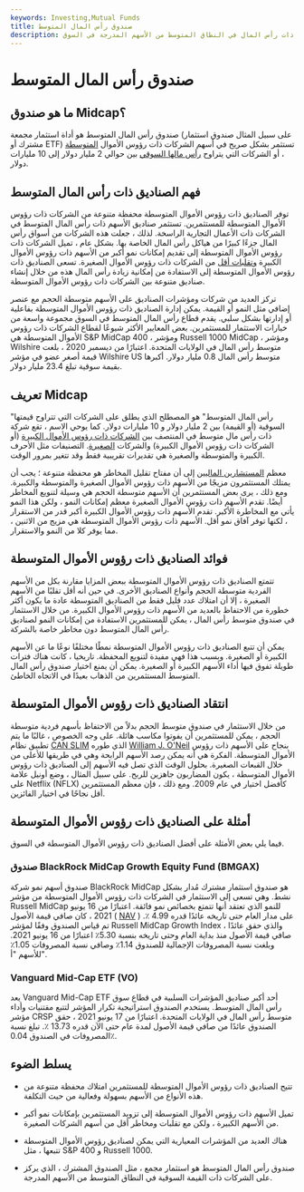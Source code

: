 ```yaml
---
keywords: Investing,Mutual Funds
title: صندوق رأس المال المتوسط
description: صندوق رأس المال المتوسط هو نوع من صناديق الاستثمار التي تركز استثماراتها على الشركات ذات رأس المال في النطاق المتوسط من الأسهم المدرجة في السوق.
---
```


# صندوق رأس المال المتوسط
## ما هو صندوق Midcap؟

صندوق رأس المال المتوسط هو أداة استثمار مجمعة (على سبيل المثال صندوق استثمار مشترك أو ETF) تستثمر بشكل صريح في أسهم الشركات ذات رؤوس الأموال [المتوسطة](/midcapstock) ، أو الشركات التي يتراوح [رأس مالها السوقي](/marketcapitalization) بين حوالي 2 مليار دولار إلى 10 مليارات دولار.

## فهم الصناديق ذات رأس المال المتوسط

توفر الصناديق ذات رؤوس الأموال المتوسطة محفظة متنوعة من الشركات ذات رؤوس الأموال المتوسطة للمستثمرين. تستثمر صناديق الأسهم ذات رأس المال المتوسط في الشركات ذات الأعمال التجارية الراسخة. لذلك ، جعلت هذه الشركات من أسواق رأس المال جزءًا كبيرًا من هياكل رأس المال الخاصة بها. بشكل عام ، تميل الشركات ذات رؤوس الأموال المتوسطة إلى تقديم إمكانات نمو أكبر من الأسهم ذات رؤوس الأموال الكبيرة [وتقلبات أقل](/volatility) من الشركات ذات رؤوس الأموال الصغيرة. تسعى الصناديق ذات رؤوس الأموال المتوسطة إلى الاستفادة من إمكانية زيادة رأس المال هذه من خلال إنشاء صناديق متنوعة بين الشركات ذات رؤوس الأموال المتوسطة.

تركز العديد من شركات ومؤشرات الصناديق على الأسهم متوسطة الحجم مع عنصر إضافي مثل النمو أو القيمة. يمكن إدارة الصناديق ذات رؤوس الأموال المتوسطة بفاعلية أو إدارتها بشكل سلبي. يقدم قطاع رأس المال المتوسط في السوق مجموعة واسعة من خيارات الاستثمار للمستثمرين. بعض المعايير الأكثر شيوعًا لقطاع الشركات ذات رؤوس الأموال المتوسطة هي S&P MidCap 400 ، ومؤشر Russell 1000 MidCap ، ومؤشر Wilshire متوسط رأس المال في الولايات المتحدة. اعتبارًا من ديسمبر 2020 ، بلغت قيمة أصغر عضو في مؤشر Wilshire US متوسط رأس المال 0.8 مليار دولار. أكبرها بقيمة سوقية تبلغ 23.4 مليار دولار.

## تعريف Midcap

"رأس المال المتوسط" هو المصطلح الذي يطلق على الشركات التي تتراوح قيمتها السوقية (أو القيمة) بين 2 مليار دولار و 10 مليارات دولار. كما يوحي الاسم ، تقع شركة ذات رأس مال متوسط في المنتصف بين [الشركات ذات رؤوس الأموال الكبيرة](/large-cap) (أو الشركات ذات رؤوس الأموال الكبيرة) والشركات [الصغيرة](/small-cap). التصنيفات مثل الأحرف الكبيرة والمتوسطة والصغيرة هي تقديرات تقريبية فقط وقد تتغير بمرور الوقت.

معظم [المستشارين الماليين](/financial-advisor) إلى أن مفتاح تقليل المخاطر هو محفظة متنوعة ؛ يجب أن يمتلك المستثمرون مزيجًا من الأسهم ذات رؤوس الأموال الصغيرة والمتوسطة والكبيرة. ومع ذلك ، يرى بعض المستثمرين أن الأسهم متوسطة الحجم هي وسيلة لتنويع المخاطر أيضًا. تقدم الأسهم ذات رؤوس الأموال الصغيرة معظم إمكانات النمو ، ولكن هذا النمو يأتي مع المخاطرة الأكبر. تقدم الأسهم ذات رؤوس الأموال الكبيرة أكبر قدر من الاستقرار ، لكنها توفر آفاق نمو أقل. الأسهم ذات رؤوس الأموال المتوسطة هي مزيج من الاثنين ، مما يوفر كلا من النمو والاستقرار.

## فوائد الصناديق ذات رؤوس الأموال المتوسطة

تتمتع الصناديق ذات رؤوس الأموال المتوسطة ببعض المزايا مقارنة بكل من الأسهم الفردية متوسطة الحجم وأنواع الصناديق الأخرى. في حين أنه أقل تقلبًا من الأسهم الصغيرة ، إلا أن امتلاك عدد قليل فقط من الصناديق المتوسطة عادة ما يكون أكثر خطورة من الاحتفاظ بالعديد من الأسهم ذات رؤوس الأموال الكبيرة. من خلال الاستثمار في صندوق متوسط رأس المال ، يمكن للمستثمرين الاستفادة من إمكانات النمو لصناديق رأس المال المتوسط دون مخاطر خاصة بالشركة.

يمكن أن تتبع الصناديق ذات رؤوس الأموال المتوسطة نمطًا مختلفًا نوعًا ما عن الأسهم الكبيرة أو الصغيرة. وبسبب هذا فهي مفيدة لتنويع المحفظة. تاريخيا ، كانت هناك فترات طويلة تفوق فيها أداء الأسهم الكبيرة أو الصغيرة. يمكن أن يمنع اختيار صندوق رأس المال المتوسط المستثمرين من الذهاب بعيدًا في الاتجاه الخاطئ.

## انتقاد الصناديق ذات رؤوس الأموال المتوسطة

من خلال الاستثمار في صندوق متوسط الحجم بدلاً من الاحتفاظ بأسهم فردية متوسطة الحجم ، يمكن للمستثمرين أن يفوتوا مكاسب هائلة. على وجه الخصوص ، غالبًا ما يتم تطبيق نظام [CAN SLIM](/canslim) الذي طوره [William J. O'Neil](/william-j-oneil) بنجاح على الأسهم ذات رؤوس الأموال المتوسطة. الفكرة هي أنه يمكن رصد الأسهم الرابحة وهي في طريقها للأعلى من خلال القبعات الصغيرة. بحلول الوقت الذي تصل فيه الأسهم إلى الصناديق ذات رؤوس الأموال المتوسطة ، يكون المضاربون جاهزين للربح. على سبيل المثال ، وضع أونيل علامة على Netflix (NFLX) كأفضل اختيار في عام 2009. ومع ذلك ، فإن معظم المستثمرين أقل نجاحًا في اختيار الفائزين.

## أمثلة على الصناديق ذات رؤوس الأموال المتوسطة

فيما يلي بعض الأمثلة على أفضل الصناديق ذات رؤوس الأموال المتوسطة في السوق.

### صندوق BlackRock MidCap Growth Equity Fund (BMGAX)

صندوق أسهم نمو شركة BlackRock MidCap هو صندوق استثمار مشترك مُدار بشكل نشط. وهي تسعى إلى الاستثمار في الشركات ذات رؤوس الأموال المتوسطة من مؤشر Russell MidCap للنمو الذي تعتقد أنها تتمتع بخصائص نمو فائقة. اعتبارًا من 16 يونيو 2021 ، كان صافي قيمة الأصول ( [NAV](/nav) ) على مدار العام حتى تاريخه عائدًا قدره 4.99 ٪. تم قياس الصندوق وفقًا لمؤشر Russell MidCap Growth Index ، والذي حقق عائدًا صافي قيمة الأصول منذ بداية العام وحتى تاريخه بنسبة 5.30٪ اعتبارًا من 16 يونيو 2021. وبلغت نسبة المصروفات الإجمالية للصندوق 1.14٪ وصافي نسبة المصروفات 1.05٪ للأسهم "أ".

### Vanguard Mid-Cap ETF (VO)

يعد Vanguard Mid-Cap ETF أحد أكبر صناديق المؤشرات السلبية في قطاع سوق رأس المال المتوسط. يستخدم الصندوق استراتيجية تكرار المؤشر لتتبع مقتنيات وأداء مؤشر CRSP متوسط رأس المال في الولايات المتحدة. اعتبارًا من 17 يونيو 2021 ، حقق الصندوق عائدًا من صافي قيمة الأصول لمدة عام حتى الآن قدره 13.73 ٪. تبلغ نسبة المصروفات في الصندوق 0.04٪.

## يسلط الضوء

- تتيح الصناديق ذات رؤوس الأموال المتوسطة للمستثمرين امتلاك محفظة متنوعة من هذه الأنواع من الأسهم بسهولة وفعالية من حيث التكلفة.

- تميل الأسهم ذات رؤوس الأموال المتوسطة إلى تزويد المستثمرين بإمكانات نمو أكبر من الأسهم الكبيرة ، ولكن مع تقلبات ومخاطر أقل من أسهم الشركات الصغيرة.

- هناك العديد من المؤشرات المعيارية التي يمكن لصناديق رؤوس الأموال المتوسطة تتبعها ، مثل S&P 400 و Russell 1000.

- صندوق رأس المال المتوسط هو استثمار مجمع ، مثل الصندوق المشترك ، الذي يركز على الشركات ذات القيمة السوقية في النطاق المتوسط من الأسهم المدرجة.

